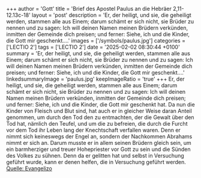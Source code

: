 +++
author = 'Gott'
title = 'Brief des Apostel Paulus an die Hebräer 2,11-12.13c-18'
layout = 'post'
description = 'Er, der heiligt, und sie, die geheiligt werden, stammen alle aus Einem; darum schämt er sich nicht, sie Brüder zu nennen und zu sagen: Ich will deinen Namen meinen Brüdern verkünden, inmitten der Gemeinde dich preisen; und ferner: Siehe, ich und die Kinder, die Gott mir geschenkt....'
images = ['/symbols/paulus.jpg']
categories = ['LECTIO 2']
tags = ['LECTIO 2']
date = '2025-02-02 08:30:44 +0100'
summary = 'Er, der heiligt, und sie, die geheiligt werden, stammen alle aus Einem; darum schämt er sich nicht, sie Brüder zu nennen und zu sagen: Ich will deinen Namen meinen Brüdern verkünden, inmitten der Gemeinde dich preisen; und ferner: Siehe, ich und die Kinder, die Gott mir geschenkt....'
linkedsummaryImage = 'paulus.jpg'
keepImageRatio = 'true'
+++
Er, der heiligt, und sie, die geheiligt werden, stammen alle aus Einem; darum schämt er sich nicht, sie Brüder zu nennen
und zu sagen: Ich will deinen Namen meinen Brüdern verkünden, inmitten der Gemeinde dich preisen;
und ferner: Siehe, ich und die Kinder, die Gott mir geschenkt hat.<!--more-->
Da nun die Kinder von Fleisch und Blut sind, hat auch er in gleicher Weise daran Anteil genommen, um durch den Tod den zu entmachten, der die Gewalt über den Tod hat, nämlich den Teufel,
und um die zu befreien, die durch die Furcht vor dem Tod ihr Leben lang der Knechtschaft verfallen waren.
Denn er nimmt sich keineswegs der Engel an, sondern der Nachkommen Abrahams nimmt er sich an.
Darum musste er in allem seinen Brüdern gleich sein, um ein barmherziger und treuer Hohepriester vor Gott zu sein und die Sünden des Volkes zu sühnen.
Denn da er gelitten hat und selbst in Versuchung geführt wurde, kann er denen helfen, die in Versuchung geführt werden.<br> [Quelle: Evangelizo](https://evangeliumtagfuertag.org/DE/gospel)